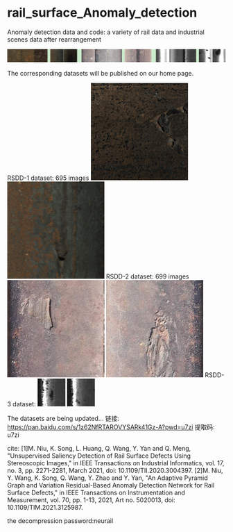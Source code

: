 # rail_surface_Anomaly_detection

Anomaly detection data and code: a variety of rail data and industrial scenes data after rearrangement

![image](https://github.com/neu-rail-rsdds/rail_surface_Anomaly_detection/blob/main/images/Overall.png)

The corresponding datasets will be published on our home page.

RSDD-1 dataset: 695 images
![image](https://github.com/neu-rail-rsdds/rail_surface_Anomaly_detection/blob/main/images/1240.png)
![image](https://github.com/neu-rail-rsdds/rail_surface_Anomaly_detection/blob/main/images/1262.png)
RSDD-2 dataset: 699 images
![image](https://github.com/neu-rail-rsdds/rail_surface_Anomaly_detection/blob/main/images/5.png)
![image](https://github.com/neu-rail-rsdds/rail_surface_Anomaly_detection/blob/main/images/156.png)
RSDD-3 dataset: 
![image](https://github.com/neu-rail-rsdds/rail_surface_Anomaly_detection/blob/main/images/203.jpg)
![image](https://github.com/neu-rail-rsdds/rail_surface_Anomaly_detection/blob/main/images/211.jpg)

The datasets are being updated...
链接: https://pan.baidu.com/s/1z62NfRTAROVYSARk41Gz-A?pwd=u7zi 提取码: u7zi 

cite:
[1]M. Niu, K. Song, L. Huang, Q. Wang, Y. Yan and Q. Meng, "Unsupervised Saliency Detection of Rail Surface Defects Using Stereoscopic Images," in IEEE Transactions on Industrial Informatics, vol. 17, no. 3, pp. 2271-2281, March 2021, doi: 10.1109/TII.2020.3004397. [2]M. Niu, Y. Wang, K. Song, Q. Wang, Y. Zhao and Y. Yan, "An Adaptive Pyramid Graph and Variation Residual-Based Anomaly Detection Network for Rail Surface Defects," in IEEE Transactions on Instrumentation and Measurement, vol. 70, pp. 1-13, 2021, Art no. 5020013, doi: 10.1109/TIM.2021.3125987.

the decompression password:neurail

